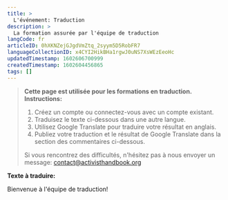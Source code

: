 ```yaml
---
title: >
  L'événement: Traduction
description: >
  La formation assurée par l'équipe de traduction
langCode: fr
articleID: 0hXKNZejGJgdVmZtq_2syym5D5RobFR7
languageCollectionID: x4CYI2HikBHa1rgwJ0uNS7XsWEzEeoHc
updatedTimestamp: 1602606700999
createdTimestamp: 1602604456865
tags: []
---
```


> **Cette page est utilisée pour les formations en traduction. Instructions:**
> 
> 1.  Créez un compte ou connectez-vous avec un compte existant.
> 2.  Traduisez le texte ci-dessous dans une autre langue.
> 3.  Utilisez Google Translate pour traduire votre résultat en anglais.
> 4.  Publiez votre traduction et le résultat de Google Translate dans la section des commentaires ci-dessous.
> 
> Si vous rencontrez des difficultés, n'hésitez pas à nous envoyer un message: contact@activisthandbook.org

**Texte à traduire:**

Bienvenue à l'équipe de traduction!